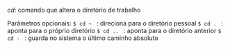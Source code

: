 _cd_: comando que altera o diretório de trabalho

Parâmetros opcionais: 
````$ cd ~ ```` : direciona para o diretório pessoal
````$ cd . ```` : aponta para o próprio diretório 
````$ cd .. ```` : aponta para o diretório anterior 
````$ cd - ```` : guarda no sistema o último caminho absoluto 